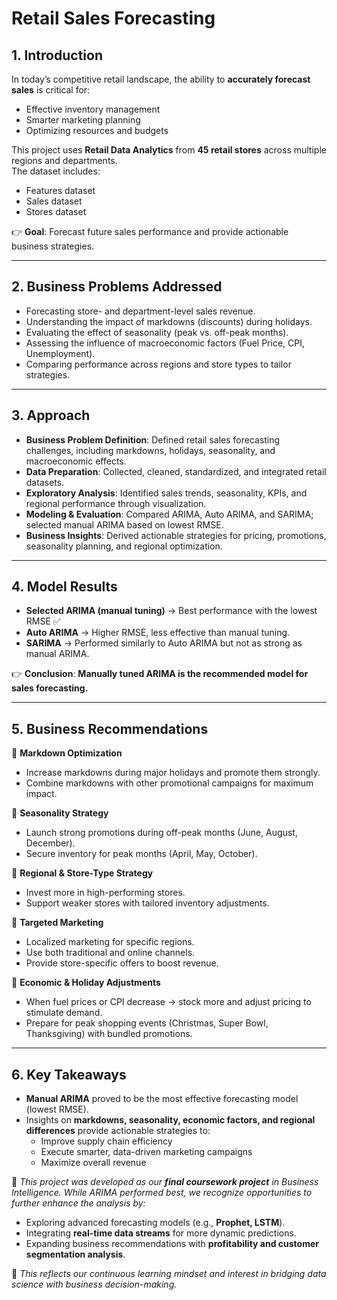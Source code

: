 # Retail Sales Forecasting

## 1. Introduction  
In today’s competitive retail landscape, the ability to **accurately forecast sales** is critical for:  
- Effective inventory management  
- Smarter marketing planning  
- Optimizing resources and budgets  

This project uses **Retail Data Analytics** from **45 retail stores** across multiple regions and departments.  
The dataset includes:  
- Features dataset  
- Sales dataset
- Stores dataset 

👉 **Goal**: Forecast future sales performance and provide actionable business strategies.  

---

## 2. Business Problems Addressed  
- Forecasting store- and department-level sales revenue.  
- Understanding the impact of markdowns (discounts) during holidays.  
- Evaluating the effect of seasonality (peak vs. off-peak months).  
- Assessing the influence of macroeconomic factors (Fuel Price, CPI, Unemployment).  
- Comparing performance across regions and store types to tailor strategies.  

---

## 3. Approach  
- **Business Problem Definition**: Defined retail sales forecasting challenges, including markdowns, holidays, seasonality, and macroeconomic effects.  
- **Data Preparation**: Collected, cleaned, standardized, and integrated retail datasets.  
- **Exploratory Analysis**: Identified sales trends, seasonality, KPIs, and regional performance through visualization.  
- **Modeling & Evaluation**: Compared ARIMA, Auto ARIMA, and SARIMA; selected manual ARIMA based on lowest RMSE.  
- **Business Insights**: Derived actionable strategies for pricing, promotions, seasonality planning, and regional optimization.  

---

## 4. Model Results  
- **Selected ARIMA (manual tuning)** → Best performance with the lowest RMSE ✅  
- **Auto ARIMA** → Higher RMSE, less effective than manual tuning.  
- **SARIMA** → Performed similarly to Auto ARIMA but not as strong as manual ARIMA.  

👉 **Conclusion**: **Manually tuned ARIMA is the recommended model for sales forecasting.**  

---

## 5. Business Recommendations  
🔹 **Markdown Optimization**  
- Increase markdowns during major holidays and promote them strongly.  
- Combine markdowns with other promotional campaigns for maximum impact.  

🔹 **Seasonality Strategy**  
- Launch strong promotions during off-peak months (June, August, December).  
- Secure inventory for peak months (April, May, October).  

🔹 **Regional & Store-Type Strategy**  
- Invest more in high-performing stores.  
- Support weaker stores with tailored inventory adjustments.  

🔹 **Targeted Marketing**  
- Localized marketing for specific regions.  
- Use both traditional and online channels.  
- Provide store-specific offers to boost revenue.  

🔹 **Economic & Holiday Adjustments**  
- When fuel prices or CPI decrease → stock more and adjust pricing to stimulate demand.  
- Prepare for peak shopping events (Christmas, Super Bowl, Thanksgiving) with bundled promotions.  

---

## 6. Key Takeaways  
- **Manual ARIMA** proved to be the most effective forecasting model (lowest RMSE).  
- Insights on **markdowns, seasonality, economic factors, and regional differences** provide actionable strategies to:  
  - Improve supply chain efficiency  
  - Execute smarter, data-driven marketing campaigns  
  - Maximize overall revenue  

📌 *This project was developed as our **final coursework project** in Business Intelligence. While ARIMA performed best, we recognize opportunities to further enhance the analysis by:*  
- Exploring advanced forecasting models (e.g., **Prophet, LSTM**).  
- Integrating **real-time data streams** for more dynamic predictions.  
- Expanding business recommendations with **profitability and customer segmentation analysis**.  

🚀 *This reflects our continuous learning mindset and interest in bridging data science with business decision-making.*  
